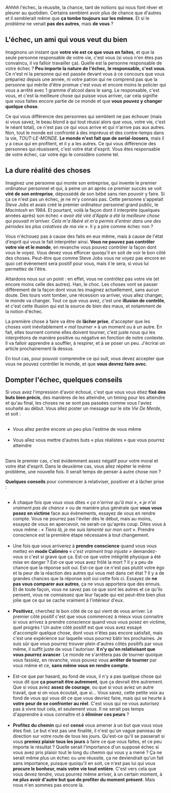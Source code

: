 <!-- 
.. title: Comment réussir dans la vie : dompter l'échec
.. slug: comment-réussir-dans-la-vie-dompter-léchec
.. date: 2012-09-22 10:00:58+02:00
.. tags: Développement personnel
.. category: 
.. link: 
.. description: 
.. type: text
-->

<p><em>Ahhhh</em> l'échec, la réussite, la chance, tant de notions qui nous font rêver et pleurer au quotidien. Certains semblent avoir plus de chance que d'autres et il semblerait même que <strong>ça tombe toujours sur les mêmes</strong>. Et si le <em>problème</em> ne venait <strong>pas des autres</strong>, mais <strong>de vous</strong> ?</p>
<!-- TEASER_END -->
<p></p><h2>L'échec, un ami qui vous veut du bien</h2><p></p>

<p>Imaginons un instant que <strong>votre vie est ce que vous en faites</strong>, et que la seule personne responsable de votre vie, c'est vous (si vous n'en êtes pas convaincu, il va falloir travailler ça). Quelle est la personne responsable de votre échec ? <strong>Peu importe la nature de l'échec, le responsable, c'est vous</strong>. Ce n'est ni la personne qui est passée devant vous à ce concours que vous prépariez depuis une année, ni votre patron qui ne comprend pas que la personne qui mérite d'être promue c'est vous et encore moins le policier qui vous a arrêté avec 1 gramme d'alcool dans le sang. Le responsable, c'est vous, et c'est la meilleure chose qui puisse vous arriver, car cela signifie que vous faites encore partie de ce monde et que <strong>vous pouvez y changer quelque chose</strong>.</p>

<p>Ce qui vous différencie des personnes qui semblent ne pas échouer (mais si vous savez, le beau blond à qui tout réussi alors que vous, votre vie, c'est le néant total), ce n'est pas ce qui vous arrive et qui n'arrive pas aux autres. Non, tout le monde est confronté à des imprévus et des contre-temps dans la vie, <em>TOUT-LE-MONDE</em>. <strong>Le monde n'est fait que de serial-loosers</strong>, mais il y a ceux qui en profitent, et il y a les autres. Ce qui vous différencie des personnes qui réusissent, c'est votre état d'esprit. Vous êtes responsable de votre échec, car votre égo le considère comme tel.</p>

<p></p><h2>La dure réalité des choses</h2><p></p>

<p>Imaginez une personne qui monte son entreprise, qui invente le premier ordinateur personnel et qui, à peine un an après ce premier succès se voit <strong>viré de son entreprise</strong>, dépossédé de son bébé sans rien pouvoir y faire. Si ça ce n'est pas un échec, je ne m'y connais pas. Cette personne s'appelait <em>Steve Jobs</em> et avais créé le premier ordinateur personnel grand public, le <em>Macintosh</em> en 1984. Et pourtant, voilà la façon dont il interprète (quelques années après) son échec <em>« avoir été viré d'Apple a été la meilleure chose qui pouvait m'arriver. Cela m'a libéré et m'a permis d'entrer dans une des périodes les plus créatives de ma vie »</em>. Il y a pire comme échec non ?</p>

<p>Vous n'échouez pas à cause des faits en eux même, mais à cause de l'état d'esprit qui vous le fait interpréter ainsi. <strong>Vous ne pouvez pas contrôler votre vie et le monde</strong>, en revanche vous pouvez contrôler la façon dont vous le voyez. Vous devez vous efforcer quoiqu'il en soit de voir le bon côté des choses. Peut-être que comme Steve Jobs vous ne voyez pas encore en quoi cet évènement sera positif pour vous, mais il le sera, si vous lui permettez de l'être.</p>

<p>Attardons nous sur un point : en effet, vous ne contrôlez pas votre vie (et encore moins celle des autres). Han, le choc. Les choses vont se passer différement de la façon dont vous les imaginez actuellement, sans aucun doute. Des tours vont tomber, une récession va arriver, vous allez changer, le monde va changer. Tout ce que vous avez, c'est une <strong>illusion de contrôle</strong>, et c'est cette illusion qui est la source de bien des maux, et notamment de la notion d'échec.</p>

<p>La première chose à faire va être de <strong>lâcher prise</strong>, d'accepter que les choses vont inévitablement <em>« mal tourner »</em> à un moment ou à un autre. En fait, elles tournent comme elles doivent tourner, c'est juste nous qui les interprétons de manière positive ou négative en fonction de notre contexte. Il va falloir apprendre à souffler, à respirer, et à se poser un peu. J'écrirai un article prochainement là dessus.</p>

<p>En tout cas, pour pouvoir comprendre ce qui suit, vous devez accepter que vous ne pouvez contrôler le monde, et que <strong>vous devrez faire avec</strong>.</p>

<p></p><h2>Dompter l'échec, quelques conseils</h2><p></p>

<p>Si vous avez l'impression d'avoir échoué, c'est que vous vous étiez <strong>fixé des buts bien précis</strong>, des manières de les atteindre, un timing pour les atteindre et qu'au final, les choses ne se sont pas passées comme vous l'aviez souhaité au début. Vous allez poster un message sur le site <em>Vie De Merde</em>, et soit :</p>

<p></p><ul><br><li>Vous allez perdre encore un peu plus l'estime de vous même</li><br><li>Vous allez vous mettre d'autres buts « plus réalistes » que vous pourrez atteindre</li><br></ul><p></p>

<p>Dans le premier cas, c'est évidemment assez négatif pour votre moral et votre état d'esprit. Dans le deuxième cas, vous allez répéter le même problème, une nouvelle fois. Il serait temps de penser à autre chose non ?</p>

<p><strong>Quelques conseils</strong> pour commencer à relativiser, positiver et à lâcher prise :</p>

<p></p><ul><br><li>À chaque fois que vous vous dites <em>« ça n'arrive qu'à moi »</em>, <em>« je n'ai vraiment pas de chance »</em> ou de manière plus générale que <strong>vous vous posez en victime</strong> face aux évènements, essayez de vous en rendre compte. Vous ne pourrez pas l'éviter dès le début, mais au moins, essayez de vous en apercevoir, ne serait-ce qu'après coup. Dites vous à vous même : <em>« Tiens là, je me suis lamenté sur mon sort »</em>. Prendre conscience est la première étape nécessaire à tout changement. </li><br><li>Une fois que vous arriverez à <strong>prendre conscience</strong> quand vous vous mettez en <strong>mode Caliméro</strong> <em>« c'est vraiment trop injuste »</em> demandez-vous si c'est si grave que ça. Est-ce que votre intégrité physique a été mise en danger ? Est-ce que vous avez frôlé la mort ? Il y a peu de chance que la réponse soit oui. Est-ce que ce n'est pas plutôt votre égo et la peur de la réaction des autres qui vous met dans cet état ? Il y a de grandes chances que la réponse soit oui cette fois ci. Essayez de <strong>ne pas vous comparer aux autres</strong>, ça ne vous apportera que des ennuis. Et de toute façon, vous ne savez pas ce que sont les autres et ce qu'ils pensent, vous ne connaissez que leur façade qui est peut-être bien plus jolie que ce qui se cache vraiment à l'intérieur d'eux. </li><br><li><strong>Positivez</strong>, cherchez le bon côté de ce qui vient de vous arriver. Le premier côté positif c'est que vous commencez à mieux vous connaitre si vous arrivez à prendre conscience quand vous vous posez en victime, quel progrès ! Un autre côté positif est que vous avez essayé d'accomplir quelque chose, dont vous n'êtes pas encore satisfait, mais c'est une expérience sur laquelle vous pourrez bâtir les prochaines. Je suis sûr que vous pourrez trouver plein d'autres côtés positifs par vous même, il suffit juste de vous l'autoriser. <strong>Il n'y qu'en relativisant que vous pourrez avancer</strong>. Le monde ne s'arrêtera pas de tourner quoique vous fassiez, en revanche, vous pouvez vous <strong>arrêter de tourner</strong> par vous même et ce, <strong>sans même vous en rendre compte</strong>. </li><br><li>Est-ce que par hasard, au fond de vous, il n'y a pas quelque chose qui vous dit que <strong>ça pourrait être autrement</strong>, que ça devrait être autrement. Que si vous aviez <strong>assez de courage</strong>, ou que si vous aviez un autre travail, que si on vous écoutait, que si… Vous savez, cette petite voix au fond de vous qui vous dit ce que vous devriez faire, mais qui se heurte à <strong>votre peur de se confronter au réel</strong>. C'est vous qui ne vous autorisez pas à vivre tout cela, et seulement vous. Il ne serait pas temps d'apprendre à vous connaître et à <strong>éliminer ces peurs</strong> ? </li><br><li><strong>Profitez du chemin</strong> qui est <strong>censé</strong> vous amener à un but que vous vous êtes fixé. Le but n'est pas une finalité, il n'est qu'un vague panneau de direction sur votre route de tous les jours. Qu'est-ce qu'il se passerait si vous <strong>preniez plaisir tous les jours</strong> à faire ce que vous faites, et ce peu importe le résultat ? Quelle serait l'importance d'un supposé échec si vous avez pris plaisir tout le long du chemin qui vous y a mené ? Ça ne serait même plus un échec ou une réussite, ça ne deviendrait qu'un fait sans importance, puisque quoiqu'il en soit, ce n'est pas lui qui vous <strong>procure le bonheur, mais votre vie tout entière</strong>. C'est vers cela que vous devez tendre, vous pourrez même arriver, à un certain moment, à <strong>ne plus avoir d'autre but que de profiter du moment présent</strong>. Mais nous n'en sommes pas encore là.</li><br></ul><p></p>
